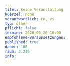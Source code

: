 ```yaml
---
titel: keine Veranstaltung
kuerzel: none
verantwortlich: cn, vs
typ: other
pflicht: false
termine: 2020-05-26 10:00
empfohlene-voraussetzungen: 
published: true
dauer: 180
raum: 3.216
info: 
---
```



